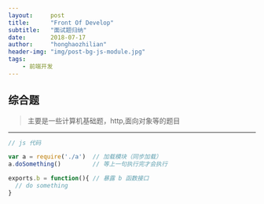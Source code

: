 ```yaml
---
layout:     post
title:      "Front Of Develop"
subtitle:   "面试题归纳"
date:       2018-07-17
author:     "honghaozhilian"
header-img: "img/post-bg-js-module.jpg"
tags:
    - 前端开发
---
```




## 综合题

> 主要是一些计算机基础题，http,面向对象等的题目




---

```js
// js 代码

var a = require('./a')  // 加载模块（同步加载）
a.doSomething()         // 等上一句执行完才会执行

exports.b = function(){ // 暴露 b 函数接口
  // do something
}
```

